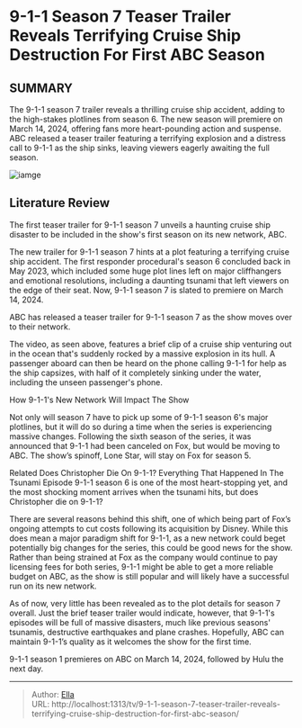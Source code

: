 # 9-1-1 Season 7 Teaser Trailer Reveals Terrifying Cruise Ship Destruction For First ABC Season


## SUMMARY 



  The 9-1-1 season 7 trailer reveals a thrilling cruise ship accident, adding to the high-stakes plotlines from season 6.   The new season will premiere on March 14, 2024, offering fans more heart-pounding action and suspense.   ABC released a teaser trailer featuring a terrifying explosion and a distress call to 9-1-1 as the ship sinks, leaving viewers eagerly awaiting the full season.  

![iamge](https://static1.srcdn.com/wordpress/wp-content/uploads/2023/11/angela-bassett-as-athena-in-9-1-1-season-6-episode-18.jpg)

## Literature Review
The first teaser trailer for 9-1-1 season 7 unveils a haunting cruise ship disaster to be included in the show&#39;s first season on its new network, ABC.




The new trailer for 9-1-1 season 7 hints at a plot featuring a terrifying cruise ship accident. The first responder procedural&#39;s season 6 concluded back in May 2023, which included some huge plot lines left on major cliffhangers and emotional resolutions, including a daunting tsunami that left viewers on the edge of their seat. Now, 9-1-1 season 7 is slated to premiere on March 14, 2024.




ABC has released a teaser trailer for 9-1-1 season 7 as the show moves over to their network. 


 

The video, as seen above, features a brief clip of a cruise ship venturing out in the ocean that&#39;s suddenly rocked by a massive explosion in its hull. A passenger aboard can then be heard on the phone calling 9-1-1 for help as the ship capsizes, with half of it completely sinking under the water, including the unseen passenger&#39;s phone.


 How 9-1-1&#39;s New Network Will Impact The Show 
          

Not only will season 7 have to pick up some of 9-1-1 season 6&#39;s major plotlines, but it will do so during a time when the series is experiencing massive changes. Following the sixth season of the series, it was announced that 9-1-1 had been canceled on Fox, but would be moving to ABC. The show’s spinoff, Lone Star, will stay on Fox for season 5.




Related   Does Christopher Die On 9-1-1? Everything That Happened In The Tsunami Episode   9-1-1 season 6 is one of the most heart-stopping yet, and the most shocking moment arrives when the tsunami hits, but does Christopher die on 9-1-1?    

There are several reasons behind this shift, one of which being part of Fox’s ongoing attempts to cut costs following its acquisition by Disney. While this does mean a major paradigm shift for 9-1-1, as a new network could beget potentially big changes for the series, this could be good news for the show. Rather than being strained at Fox as the company would continue to pay licensing fees for both series, 9-1-1 might be able to get a more reliable budget on ABC, as the show is still popular and will likely have a successful run on its new network. 

As of now, very little has been revealed as to the plot details for season 7 overall. Just the brief teaser trailer would indicate, however, that 9-1-1&#39;s episodes will be full of massive disasters, much like previous seasons&#39; tsunamis, destructive earthquakes and plane crashes. Hopefully, ABC can maintain 9-1-1’s quality as it welcomes the show for the first time.


9-1-1 season 1 premieres on ABC on March 14, 2024, followed by Hulu the next day.




 

---

> Author: [Ella](https://instagram.hk.cn/)  
> URL: http://localhost:1313/tv/9-1-1-season-7-teaser-trailer-reveals-terrifying-cruise-ship-destruction-for-first-abc-season/  

